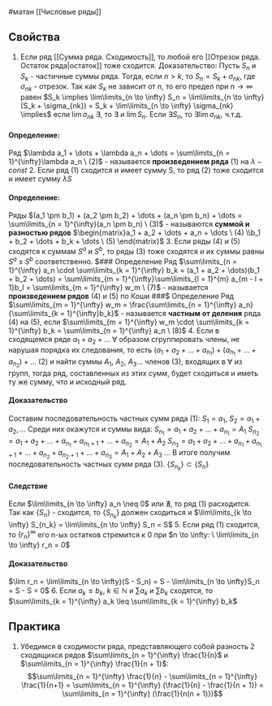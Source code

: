 #матан 
[[Числовые ряды]]
## Свойства
1. Если ряд [[Сумма ряда. Сходимость]], то любой его [[Отрезок ряда. Остаток ряда|остаток]] тоже сходится.
	Доказательство: Пусть $S_n$ и $S_k$ - частичные суммы ряда. Тогда, если $n > k$, то $S_n = S_k + \sigma_{nk}$, где $\sigma_{nk}$ - отрезок. Так как $S_k$ не зависит от $n$, то его предел при $n \to \infty$ равен $S_k \implies \lim\limits_{n \to \infty} S_n = \lim\limits_{n \to \infty} (S_k + \sigma_{nk}) = S_k + \lim\limits_{n \to \infty} \sigma_{nk} \implies$ если $\lim \sigma_{nk} \ \exists$, то $\exists$ и $\lim S_n$. Если $\exists S_n$, то $\exists \lim \sigma_{nk}$, ч.т.д.
#### Определение:
Ряд $\lambda a_1 + \dots + \lambda a_n + \dots = \sum\limits_{n = 1}^{\infty}\lambda a_n \ (2)$ - называется **произведением ряда** (1) на $\lambda - const$
2. Если ряд (1) сходится и имеет сумму S, то ряд (2) тоже сходится и имеет сумму $\lambda S$
#### Определение: 
Ряды $(a_1 \pm b_1) + (a_2 \pm b_2) + \dots + (a_n \pm b_n) + \dots = \sum\limits_{n = 1}^{\infty}(a_n \pm b_n) \ (3)$ - называются **суммой и разностью рядов** $\begin{matrix}a_1 + a_2 + \dots + a_n + \dots \ (4) \\b_1 + b_2 + \dots + b_k + \dots \ (5) \end{matrix}$ 
3. Если ряды (4) и (5) сходятся к суммам $S^a$ и $S^b$, то ряды (3) тоже сходятся и их суммы равны $S^a \pm S^b$ соответственно.
$### Определение
Ряд $\sum\limits_{n = 1}^{\infty} a_n \cdot \sum\limits_{k = 1}^{\infty} b_k = (a_1 + a_2 + \dots)(b_1 + b_2 + \dots) = \sum\limits_{m = 1}^{\infty}\sum\limits_{l = 1}^{m} a_{m - l + 1}b_l = \sum\limits_{m = 1}^{\infty} w_m \ (7)$ - называется **произведением рядов** (4) и (5) по Коши
###$ Определение
Ряд $\sum\limits_{m = 1}^{\infty} w_m = \frac{\sum\limits_{n = 1}^{\infty} a_n}{\sum\limits_{k = 1}^{\infty}b_k}$ - называется **частным от деления** ряда (4) на (5), если $\sum\limits_{m = 1}^{\infty} w_m \cdot  \sum\limits_{k = 1}^{\infty} b_k = \sum\limits_{n = 1}^{\infty} a_n \ (8)$
4. Если в сходящемся ряде $a_1 + a_2 + \dots$ $\forall$ образом сгруппировать члены, не нарушая порядка их следования, то есть $(a_1 + a_2 + \dots + a_{n_1}) + (a_{n_1} + \dots + a_{n_2}) + \dots \ (2)$ и найти суммы $A_1, \ A_2, \ A_3 \dots$ членов (3), входящих в $\forall$ из групп, тогда ряд, составленных из этих сумм, будет сходиться и иметь ту же сумму, что и исходный ряд.
#### Доказательство
Составим последовательность частных сумм ряда (1):
$S_1 = a_1, \ S_2 = a_1 + a_2, \dots$
Среди них окажутся и суммы вида:
$S_{n_1} = a_1 + a_2 + \dots + a_{n_1} = A_1$
$S_{n_2} = a_1 + a_2 + \dots + a_{n_1} + a_{n_1 + 1} + \dots + a_{n_2} = A_1 + A_2$
$S_{n_3} = a_1 + a_2 + \dots + a_{n_1} + a_{n_1 + 1} + \dots + a_{n_2} + a_{n_2 + 1} + \dots + a_{n_3} = A_1 + A_2 + A_3$
$\dots$
В итоге получим последовательность частных сумм ряда (3).
$\{ S_{n_k}\} \subset \{ S_n\}$
#### Следствие
Если $\lim\limits_{n \to \infty} a_n \neq 0$ или $\nexists$, то ряд (1) расходится.
Так как $\{ S_n\}$ - сходится, то $\{ S_{n_k}\}$ должен сходиться и $\lim\limits_{k \to \infty} S_{n_k} = \lim\limits_{n \to \infty} S_n = S$
5. Если ряд (1) сходится, то $\{ r_n\}^{\infty}$ его n-ых остатков стремится к 0 при $n \to \infty: \ \lim\limits_{n \to \infty} r_n = 0$
#### Доказательство
$\lim r_n = \lim\limits_{n \to \infty}(S - S_n) = S - \lim\limits_{n \to \infty}S_n = S - S = 0$
6. Если $a_k \leq b_k, \ k \in \mathbb{N}$ и $\sum a_k$ и $\sum b_k$ сходятся, то $\sum\limits_{k = 1}^{\infty} a_k \leq \sum\limits_{k = 1}^{\infty} b_k$
## Практика
1. Убедимся в сходимости ряда, представляющего собой разность 2 сходящихся рядов $\sum\limits_{n = 1}^{\infty} \frac{1}{n}$ и $\sum\limits_{n = 1}^{\infty} \frac{1}{n + 1}$:
	$$\sum\limits_{n = 1}^{\infty} \frac{1}{n} - \sum\limits_{n = 1}^{\infty} \frac{1}{n+1} = \sum\limits_{n = 1}^{\infty} (\frac{1}{n} - \frac{1}{n + 1}) = \sum\limits_{n = 1}^{\infty} (\frac{1}{n(n + 1)})$$